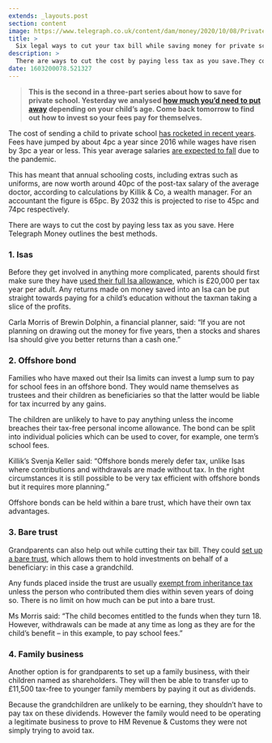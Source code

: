 ```yaml
--- 
extends: _layouts.post 
section: content 
image: https://www.telegraph.co.uk/content/dam/money/2020/10/08/Private-school-series-2_trans_NvBQzQNjv4BqM37qcIWR9CtrqmiMdQVx7JD0CH9ImNF9vs9GBP5AZ9M.jpg?impolicy=logo-overlay 
title: > 
  Six legal ways to cut your tax bill while saving money for private school 
description: > 
  There are ways to cut the cost by paying less tax as you save.They could set up a bare trust, which allows them to hold investments on behalf of a beneficiary: in this case a grandchild.There is no limit on how much can be put into a bare trust.However, withdrawals can be made at any time as long as they are for the child’s benefit – in this example, to pay school fees.”4.Because the grandchildren are unlikely to be earning, they shouldn’t have to pay tax on these dividends. 
date: 1603200078.521327 
--- 
```

<div><blockquote><strong>This is the second in a three-part series about how to save for private school. Yesterday we analysed&#160;<a href="https://www.telegraph.co.uk/money/consumer-affairs/much-save-send-child-private-school-whether-have-10-years/">how much you&#8217;d need to put away</a> depending on your child&#8217;s age. Come back tomorrow to find out&#160;how to invest so your fees pay for themselves.&#160;</strong></blockquote>
<p>The cost of sending a child to private school <a href="https://www.telegraph.co.uk/investing/isas/invest-way-eton-harrow-just-300-month/">has rocketed in recent years</a>. Fees have jumped by about 4pc a year since 2016 while wages have risen by 3pc a year or less. This year average salaries <a href="https://www.telegraph.co.uk/business/2020/06/16/uk-suffers-biggest-fall-pay-record-coronavirus-smashes-wages/">are expected to fall</a> due to the pandemic. &#160;</p>
<p>This has meant that annual schooling costs, including extras such as uniforms, are now worth around 40pc of the post-tax salary of the average doctor, according to calculations by Killik &amp; Co, a wealth manager. For an accountant the figure is 65pc. By 2032 this is projected to rise to 45pc and 74pc respectively.&#160;</p>
<p>There are ways to cut the cost by paying less tax as you save. Here Telegraph Money outlines the best methods.&#160;</p>
<h3>1. Isas&#160;</h3>
<p>Before they get involved in anything more complicated, parents should first make sure they have <a href="https://www.telegraph.co.uk/investing/isas/isa-allowance-2020-2021/">used their full Isa allowance</a>, which is &#163;20,000 per tax year per adult. Any returns made on money saved into an Isa can be put straight towards paying for a child&#8217;s education without the taxman taking a slice of the profits.&#160;</p>
<p>Carla Morris of Brewin Dolphin, a financial planner, said: &#8220;If you are not planning on drawing out the money for five years, then a stocks and shares Isa should give you better returns than a cash one.&#8221;</p>
<h3>2. Offshore bond</h3>
<p>Families who have maxed out their Isa limits can invest a lump sum to pay for school fees in an offshore bond. They would name themselves as trustees and their children as beneficiaries so that the latter would be liable for tax incurred by any gains.</p>
<p>The children are unlikely to have to pay anything unless the income breaches their tax-free personal income allowance.&#160;The bond can be split into individual policies which can be used to cover, for example, one term&#8217;s school fees. &#160;</p>
<p>Killik&#8217;s Svenja Keller said: &#8220;Offshore bonds merely defer tax, unlike Isas where contributions and withdrawals are made without tax. In the right circumstances it is still possible to be very tax efficient with offshore bonds but it requires more planning.&#8221;</p>
<p>Offshore bonds can be held within a bare trust, which have their own tax advantages.&#160;</p>
<h3>3. Bare trust</h3>
<p>Grandparents can also help out while cutting their tax bill. They could <a href="https://www.telegraph.co.uk/tax/news/beat-new-6000-death-tax/">set up a bare trust</a>, which allows them to hold investments on behalf of a beneficiary: in this case a grandchild.</p>
<p>Any funds placed inside the trust are usually <a href="https://www.telegraph.co.uk/tax/inheritance/telegraph-readers-ultimate-inheritance-tax-loopholes/">exempt from inheritance tax</a> unless the person who contributed them dies within seven years of doing so. There is no limit on how much can be put into a bare trust.</p>
<p>Ms Morris said: &#8220;The child becomes entitled to the funds when they turn 18. However, withdrawals can be made at any time as long as they are for the child&#8217;s benefit &#8211; in this example, to pay school fees.&#8221;</p>
<h3>4. Family business</h3>
<p>Another option is for grandparents to set up a family business, with their children named as shareholders. They will then be able to transfer up to &#163;11,500 tax-free to younger family members by paying it out as dividends. &#160;</p>
<p>Because the grandchildren are unlikely to be earning, they shouldn&#8217;t have to pay tax on these dividends.&#160;However the family would need to be operating a legitimate business to prove to HM Revenue &amp; Customs they were not simply trying to avoid tax.&#160;</p>
</div>